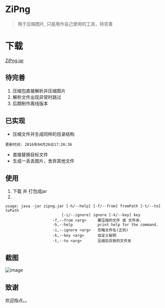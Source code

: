 # ZiPng
> 用于压缩图片, 只是用作自己使用的工具，待完善

# 下载
[ZiPng.jar](http://7xs6lq.com1.z0.glb.clouddn.com/github/jar/ZiPng.jar)
## 待完善
1. 压缩包直接解析并压缩图片
3. 解析文件出现异常时跳过
5. 后期制作离线版本

## 已实现
- 压缩文件并生成同样的目录结构

`更新时间: 2016年04月26日17:26:36`
- 直接替换目标文件
- 生成一丢丢图片，舍弃其他文件

## 使用
1. 下载 并 打包成jar
2.
```shell
usage: java -jar zipng.jar [-h/--help] [-f/--from] fromPath [-t/--to] toPath
                         [-i/--ignore] ignore [-k/--key] key
                     -f,--from <arg>     要压缩的文件 或 文件夹.
                     -h,--help           print help for the command.
                     -i,--ignore <arg>   忽略文件名(正则)
                     -k,--key <arg>      自定义秘钥
                     -t,--to <arg>       压缩后存放的文件夹
```
## 截图
![image](http://7xs6lq.com1.z0.glb.clouddn.com/github/%E9%80%89%E5%8C%BA_017.png)

## 致谢
欢迎指点。。
